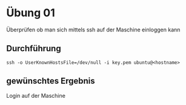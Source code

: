 # Übung 01

Überprüfen ob man sich mittels ssh auf der Maschine einloggen kann

## Durchführung

```
ssh -o UserKnownHostsFile=/dev/null -i key.pem ubuntu@<hostname>
```

## gewünschtes Ergebnis

Login auf der Maschine
